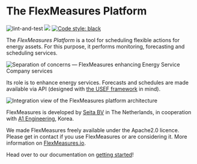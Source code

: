 # The FlexMeasures Platform

![lint-and-test](https://github.com/SeitaBV/flexmeasures/workflows/lint-and-test/badge.svg)
[![](https://img.shields.io/badge/python-3.6+-blue.svg)](https://www.python.org/downloads/)
[![Code style: black](https://img.shields.io/badge/code%20style-black-000000.svg)](https://github.com/psf/black)

The *FlexMeasures Platform* is a tool for scheduling flexible actions for energy assets.
For this purpose, it performs monitoring, forecasting and scheduling services.

![Separation of concerns ― FlexMeasures enhancing Energy Service Company services](https://seita.nl/wp-content/uploads/2021/02/SeparationOfConcerns.png)


Its role is to enhance energy services. Forecasts and schedules are made available via API (designed with [the USEF framework](https://usef.energy) in mind).

![Integration view of the FlexMeasures platform architecture](https://seita.nl/wp-content/uploads/2021/02/FlexMeasures-HighLevel.png)

FlexMeasures is developed by [Seita BV](https://www.seita.nl) in The Netherlands, in cooperation with [A1 Engineering](http://aoneeng.com), Korea.

We made FlexMeasures freely available under the Apache2.0 licence. Please get in contact if you use FlexMeasures or are considering it. More information on [FlexMeasures.io](https://flexmeasures.io).


Head over to our documentation on [getting started](https://flexmeasures.readthedocs.io/en/latest/getting-started.html)!

